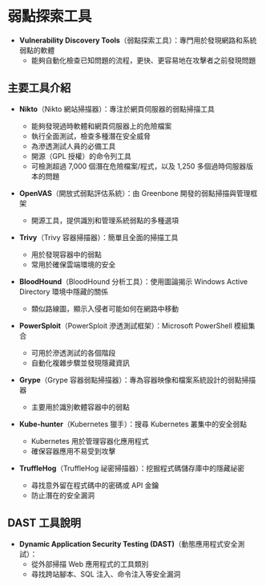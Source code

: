 # 弱點探索工具

- **Vulnerability Discovery Tools**（弱點探索工具）：專門用於發現網路和系統弱點的軟體
  - 能夠自動化檢查已知問題的流程，更快、更容易地在攻擊者之前發現問題

## 主要工具介紹

- **Nikto**（Nikto 網站掃描器）：專注於網頁伺服器的弱點掃描工具
  - 能夠發現過時軟體和網頁伺服器上的危險檔案
  - 執行全面測試，檢查多種潛在安全威脅
  - 為滲透測試人員的必備工具
  - 開源（GPL 授權）的命令列工具
  - 可檢測超過 7,000 個潛在危險檔案/程式，以及 1,250 多個過時伺服器版本的問題

- **OpenVAS**（開放式弱點評估系統）：由 Greenbone 開發的弱點掃描與管理框架
  - 開源工具，提供識別和管理系統弱點的多種選項

- **Trivy**（Trivy 容器掃描器）：簡單且全面的掃描工具
  - 用於發現容器中的弱點
  - 常用於確保雲端環境的安全

- **BloodHound**（BloodHound 分析工具）：使用圖論揭示 Windows Active Directory 環境中隱藏的關係
  - 類似路線圖，顯示入侵者可能如何在網路中移動

- **PowerSploit**（PowerSploit 滲透測試框架）：Microsoft PowerShell 模組集合
  - 可用於滲透測試的各個階段
  - 自動化複雜步驟並發現隱藏資訊

- **Grype**（Grype 容器弱點掃描器）：專為容器映像和檔案系統設計的弱點掃描器
  - 主要用於識別軟體容器中的弱點

- **Kube-hunter**（Kubernetes 獵手）：搜尋 Kubernetes 叢集中的安全弱點
  - Kubernetes 用於管理容器化應用程式
  - 確保容器應用不易受到攻擊

- **TruffleHog**（TruffleHog 祕密掃描器）：挖掘程式碼儲存庫中的隱藏祕密
  - 尋找意外留在程式碼中的密碼或 API 金鑰
  - 防止潛在的安全漏洞

## DAST 工具說明

- **Dynamic Application Security Testing (DAST)**（動態應用程式安全測試）：
  - 從外部掃描 Web 應用程式的工具類別
  - 尋找跨站腳本、SQL 注入、命令注入等安全漏洞